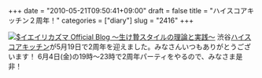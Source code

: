 +++
date = "2010-05-21T09:50:41+09:00"
draft = false
title = "ハイスコアキッチン２周年！"
categories = ["diary"]
slug = "2416"
+++

<a href="/images/ameblo/blog_import_4f7a391a5a473.jpg"><img src="/images/ameblo/blog_import_4f7a3919e9478.jpg"  alt="$イエイリカズマ Official Blog ～生け贄スタイルの理論と実践～" border="0" /></a>
渋谷<a href="http://hi.score-kitchen.com" target="_blank">ハイスコアキッチン</a>が5月19日で2周年を迎えました。みなさんいつもありがとうございます！
6月4日(金)の19時～23時で2周年パーティをやるので、みなさま是非！
